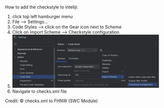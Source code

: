 How to add the checkstyle to inteliji:
1. click top left hamburger menu
2. File --> Settings...
3. Code Styles --> click on the Gear icon next to Scheme
4. Click on import Scheme --> Checkstyle configuration
5. ![img.png](img.png)
6. Navigate to checks.xml file

Credit:
© checks.xml to FHNW (SWC Module)